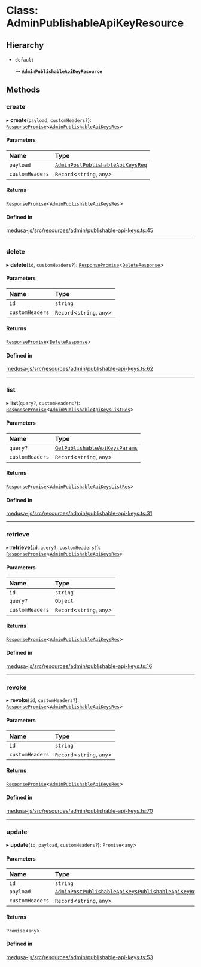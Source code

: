 # Class: AdminPublishableApiKeyResource

## Hierarchy

- `default`

  ↳ **`AdminPublishableApiKeyResource`**

## Methods

### create

▸ **create**(`payload`, `customHeaders?`): [`ResponsePromise`](../modules/internal.md#responsepromise)<[`AdminPublishableApiKeysRes`](../modules/internal-21.md#adminpublishableapikeysres)\>

#### Parameters

| Name | Type |
| :------ | :------ |
| `payload` | [`AdminPostPublishableApiKeysReq`](internal-21.AdminPostPublishableApiKeysReq.md) |
| `customHeaders` | `Record`<`string`, `any`\> |

#### Returns

[`ResponsePromise`](../modules/internal.md#responsepromise)<[`AdminPublishableApiKeysRes`](../modules/internal-21.md#adminpublishableapikeysres)\>

#### Defined in

[medusa-js/src/resources/admin/publishable-api-keys.ts:45](https://github.com/medusajs/medusa/blob/105c68929/packages/medusa-js/src/resources/admin/publishable-api-keys.ts#L45)

___

### delete

▸ **delete**(`id`, `customHeaders?`): [`ResponsePromise`](../modules/internal.md#responsepromise)<[`DeleteResponse`](../modules/internal-3.md#deleteresponse)\>

#### Parameters

| Name | Type |
| :------ | :------ |
| `id` | `string` |
| `customHeaders` | `Record`<`string`, `any`\> |

#### Returns

[`ResponsePromise`](../modules/internal.md#responsepromise)<[`DeleteResponse`](../modules/internal-3.md#deleteresponse)\>

#### Defined in

[medusa-js/src/resources/admin/publishable-api-keys.ts:62](https://github.com/medusajs/medusa/blob/105c68929/packages/medusa-js/src/resources/admin/publishable-api-keys.ts#L62)

___

### list

▸ **list**(`query?`, `customHeaders?`): [`ResponsePromise`](../modules/internal.md#responsepromise)<[`AdminPublishableApiKeysListRes`](../modules/internal-21.md#adminpublishableapikeyslistres)\>

#### Parameters

| Name | Type |
| :------ | :------ |
| `query?` | [`GetPublishableApiKeysParams`](internal-21.GetPublishableApiKeysParams.md) |
| `customHeaders` | `Record`<`string`, `any`\> |

#### Returns

[`ResponsePromise`](../modules/internal.md#responsepromise)<[`AdminPublishableApiKeysListRes`](../modules/internal-21.md#adminpublishableapikeyslistres)\>

#### Defined in

[medusa-js/src/resources/admin/publishable-api-keys.ts:31](https://github.com/medusajs/medusa/blob/105c68929/packages/medusa-js/src/resources/admin/publishable-api-keys.ts#L31)

___

### retrieve

▸ **retrieve**(`id`, `query?`, `customHeaders?`): [`ResponsePromise`](../modules/internal.md#responsepromise)<[`AdminPublishableApiKeysRes`](../modules/internal-21.md#adminpublishableapikeysres)\>

#### Parameters

| Name | Type |
| :------ | :------ |
| `id` | `string` |
| `query?` | `Object` |
| `customHeaders` | `Record`<`string`, `any`\> |

#### Returns

[`ResponsePromise`](../modules/internal.md#responsepromise)<[`AdminPublishableApiKeysRes`](../modules/internal-21.md#adminpublishableapikeysres)\>

#### Defined in

[medusa-js/src/resources/admin/publishable-api-keys.ts:16](https://github.com/medusajs/medusa/blob/105c68929/packages/medusa-js/src/resources/admin/publishable-api-keys.ts#L16)

___

### revoke

▸ **revoke**(`id`, `customHeaders?`): [`ResponsePromise`](../modules/internal.md#responsepromise)<[`AdminPublishableApiKeysRes`](../modules/internal-21.md#adminpublishableapikeysres)\>

#### Parameters

| Name | Type |
| :------ | :------ |
| `id` | `string` |
| `customHeaders` | `Record`<`string`, `any`\> |

#### Returns

[`ResponsePromise`](../modules/internal.md#responsepromise)<[`AdminPublishableApiKeysRes`](../modules/internal-21.md#adminpublishableapikeysres)\>

#### Defined in

[medusa-js/src/resources/admin/publishable-api-keys.ts:70](https://github.com/medusajs/medusa/blob/105c68929/packages/medusa-js/src/resources/admin/publishable-api-keys.ts#L70)

___

### update

▸ **update**(`id`, `payload`, `customHeaders?`): `Promise`<`any`\>

#### Parameters

| Name | Type |
| :------ | :------ |
| `id` | `string` |
| `payload` | [`AdminPostPublishableApiKeysPublishableApiKeyReq`](internal-21.AdminPostPublishableApiKeysPublishableApiKeyReq.md) |
| `customHeaders` | `Record`<`string`, `any`\> |

#### Returns

`Promise`<`any`\>

#### Defined in

[medusa-js/src/resources/admin/publishable-api-keys.ts:53](https://github.com/medusajs/medusa/blob/105c68929/packages/medusa-js/src/resources/admin/publishable-api-keys.ts#L53)
